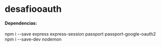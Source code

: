# desafiooauth
#### Dependencias: 
npm i --save express express-session passport passport-google-oauth2
npm i --save-dev nodemon
